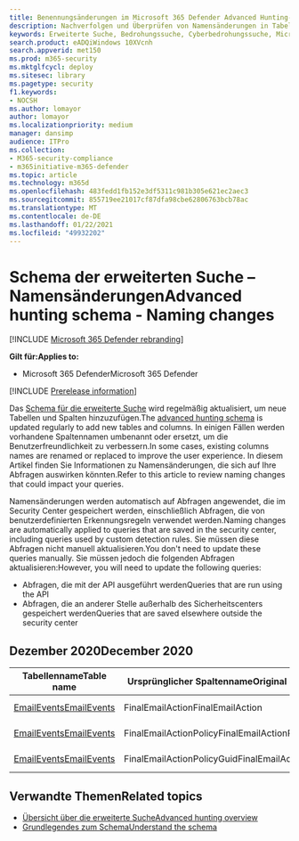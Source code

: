 ```yaml
---
title: Benennungsänderungen im Microsoft 365 Defender Advanced Hunting-Schema
description: Nachverfolgen und Überprüfen von Namensänderungen in Tabellen und Spalten im Schema für die erweiterte Suche
keywords: Erweiterte Suche, Bedrohungssuche, Cyberbedrohungssuche, Microsoft Threat Protection, Microsoft 365, mtp, m365, Suche, Abfrage, Telemetrie, Schemareferenz, Kusto, Tabelle, Daten, Namensänderungen, Umbenennen, Microsoft Threat Protection
search.product: eADQiWindows 10XVcnh
search.appverid: met150
ms.prod: m365-security
ms.mktglfcycl: deploy
ms.sitesec: library
ms.pagetype: security
f1.keywords:
- NOCSH
ms.author: lomayor
author: lomayor
ms.localizationpriority: medium
manager: dansimp
audience: ITPro
ms.collection:
- M365-security-compliance
- m365initiative-m365-defender
ms.topic: article
ms.technology: m365d
ms.openlocfilehash: 483fedd1fb152e3df5311c981b305e621ec2aec3
ms.sourcegitcommit: 855719ee21017cf87dfa98cbe62806763bcb78ac
ms.translationtype: MT
ms.contentlocale: de-DE
ms.lasthandoff: 01/22/2021
ms.locfileid: "49932202"
---
```

# <a name="advanced-hunting-schema---naming-changes"></a><span data-ttu-id="4bdc2-104">Schema der erweiterten Suche – Namensänderungen</span><span class="sxs-lookup"><span data-stu-id="4bdc2-104">Advanced hunting schema - Naming changes</span></span>

[!INCLUDE [Microsoft 365 Defender rebranding](../includes/microsoft-defender.md)]


<span data-ttu-id="4bdc2-105">**Gilt für:**</span><span class="sxs-lookup"><span data-stu-id="4bdc2-105">**Applies to:**</span></span>
- <span data-ttu-id="4bdc2-106">Microsoft 365 Defender</span><span class="sxs-lookup"><span data-stu-id="4bdc2-106">Microsoft 365 Defender</span></span>

[!INCLUDE [Prerelease information](../includes/prerelease.md)]

<span data-ttu-id="4bdc2-107">Das [Schema für die erweiterte Suche](advanced-hunting-schema-tables.md) wird regelmäßig aktualisiert, um neue Tabellen und Spalten hinzuzufügen.</span><span class="sxs-lookup"><span data-stu-id="4bdc2-107">The [advanced hunting schema](advanced-hunting-schema-tables.md) is updated regularly to add new tables and columns.</span></span> <span data-ttu-id="4bdc2-108">In einigen Fällen werden vorhandene Spaltennamen umbenannt oder ersetzt, um die Benutzerfreundlichkeit zu verbessern.</span><span class="sxs-lookup"><span data-stu-id="4bdc2-108">In some cases, existing columns names are renamed or replaced to improve the user experience.</span></span> <span data-ttu-id="4bdc2-109">In diesem Artikel finden Sie Informationen zu Namensänderungen, die sich auf Ihre Abfragen auswirken könnten.</span><span class="sxs-lookup"><span data-stu-id="4bdc2-109">Refer to this article to review naming changes that could impact your queries.</span></span>

<span data-ttu-id="4bdc2-110">Namensänderungen werden automatisch auf Abfragen angewendet, die im Security Center gespeichert werden, einschließlich Abfragen, die von benutzerdefinierten Erkennungsregeln verwendet werden.</span><span class="sxs-lookup"><span data-stu-id="4bdc2-110">Naming changes are automatically applied to queries that are saved in the security center, including queries used by custom detection rules.</span></span> <span data-ttu-id="4bdc2-111">Sie müssen diese Abfragen nicht manuell aktualisieren.</span><span class="sxs-lookup"><span data-stu-id="4bdc2-111">You don't need to update these queries manually.</span></span> <span data-ttu-id="4bdc2-112">Sie müssen jedoch die folgenden Abfragen aktualisieren:</span><span class="sxs-lookup"><span data-stu-id="4bdc2-112">However, you will need to update the following queries:</span></span>
- <span data-ttu-id="4bdc2-113">Abfragen, die mit der API ausgeführt werden</span><span class="sxs-lookup"><span data-stu-id="4bdc2-113">Queries that are run using the API</span></span>
- <span data-ttu-id="4bdc2-114">Abfragen, die an anderer Stelle außerhalb des Sicherheitscenters gespeichert werden</span><span class="sxs-lookup"><span data-stu-id="4bdc2-114">Queries that are saved elsewhere outside the security center</span></span>

## <a name="december-2020"></a><span data-ttu-id="4bdc2-115">Dezember 2020</span><span class="sxs-lookup"><span data-stu-id="4bdc2-115">December 2020</span></span>

| <span data-ttu-id="4bdc2-116">Tabellenname</span><span class="sxs-lookup"><span data-stu-id="4bdc2-116">Table name</span></span> | <span data-ttu-id="4bdc2-117">Ursprünglicher Spaltenname</span><span class="sxs-lookup"><span data-stu-id="4bdc2-117">Original column name</span></span> | <span data-ttu-id="4bdc2-118">Neuer Spaltenname</span><span class="sxs-lookup"><span data-stu-id="4bdc2-118">New column name</span></span> | <span data-ttu-id="4bdc2-119">Änderungsgrund</span><span class="sxs-lookup"><span data-stu-id="4bdc2-119">Reason for change</span></span>
|--|--|--|--|
| [<span data-ttu-id="4bdc2-120">EmailEvents</span><span class="sxs-lookup"><span data-stu-id="4bdc2-120">EmailEvents</span></span>](advanced-hunting-emailevents-table.md) | <span data-ttu-id="4bdc2-121">FinalEmailAction</span><span class="sxs-lookup"><span data-stu-id="4bdc2-121">FinalEmailAction</span></span> | <span data-ttu-id="4bdc2-122">EmailAction</span><span class="sxs-lookup"><span data-stu-id="4bdc2-122">EmailAction</span></span> | <span data-ttu-id="4bdc2-123">Kundenfeedback</span><span class="sxs-lookup"><span data-stu-id="4bdc2-123">Customer feedback</span></span> |
| [<span data-ttu-id="4bdc2-124">EmailEvents</span><span class="sxs-lookup"><span data-stu-id="4bdc2-124">EmailEvents</span></span>](advanced-hunting-emailevents-table.md) | <span data-ttu-id="4bdc2-125">FinalEmailActionPolicy</span><span class="sxs-lookup"><span data-stu-id="4bdc2-125">FinalEmailActionPolicy</span></span> | <span data-ttu-id="4bdc2-126">EmailActionPolicy</span><span class="sxs-lookup"><span data-stu-id="4bdc2-126">EmailActionPolicy</span></span> | <span data-ttu-id="4bdc2-127">Kundenfeedback</span><span class="sxs-lookup"><span data-stu-id="4bdc2-127">Customer feedback</span></span> |
| [<span data-ttu-id="4bdc2-128">EmailEvents</span><span class="sxs-lookup"><span data-stu-id="4bdc2-128">EmailEvents</span></span>](advanced-hunting-emailevents-table.md) | <span data-ttu-id="4bdc2-129">FinalEmailActionPolicyGuid</span><span class="sxs-lookup"><span data-stu-id="4bdc2-129">FinalEmailActionPolicyGuid</span></span> | <span data-ttu-id="4bdc2-130">EmailActionPolicyGuid</span><span class="sxs-lookup"><span data-stu-id="4bdc2-130">EmailActionPolicyGuid</span></span> | <span data-ttu-id="4bdc2-131">Kundenfeedback</span><span class="sxs-lookup"><span data-stu-id="4bdc2-131">Customer feedback</span></span> |

## <a name="related-topics"></a><span data-ttu-id="4bdc2-132">Verwandte Themen</span><span class="sxs-lookup"><span data-stu-id="4bdc2-132">Related topics</span></span>
- [<span data-ttu-id="4bdc2-133">Übersicht über die erweiterte Suche</span><span class="sxs-lookup"><span data-stu-id="4bdc2-133">Advanced hunting overview</span></span>](advanced-hunting-overview.md)
- [<span data-ttu-id="4bdc2-134">Grundlegendes zum Schema</span><span class="sxs-lookup"><span data-stu-id="4bdc2-134">Understand the schema</span></span>](advanced-hunting-schema-tables.md)